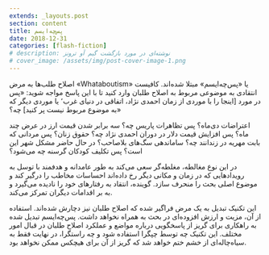 ```yaml
---
extends: _layouts.post
section: content
title: پس‌چه‌ایسم
date: 2018-12-31
categories: [flash-fiction]
# description: نوشته‌ای در مورد بازگشت گیم آو ترونز
# cover_image: /assets/img/post-cover-image-1.png
---
```


اصلاح طلب‌ها به مرض «Whataboutism» یا «پس‌چه‌ایسم» مبتلا شده‌اند. کافیست انتقادی به موضوعی مربوط به اصلاح طلبان وارد کنید تا با این پاسخ مواجه شوید: «پس در مورد [اینجا را با موردی از زمان احمدی نژاد، اتفاقی در دنیای غرب٬ یا موردی دیگر که به موضوع مربوط نیست پر کنید] چه؟»

اعتراضات دی‌ماه؟ پس تظاهرات پاریس چه؟ سه برابر شدن قیمت ارز در عرض چند ماه؟ پس افزایش قیمت دلار در دوران احمدی نژاد چه؟ حقوق زنان؟ پس مردانی که بابت مهریه در زندانند چه؟ ساماندهی سگ‌های بلاصاحب؟ در حال حاضر مشکل شهر این است؟ پس تکلیف کودکان گرسنه چه می‌شود؟

در این نوع مغالطه، مغلطه‌گر سعی می‌کند به طور عامدانه و هدفمند با توسل به رویدادهایی که در زمان و مکانی دیگر رخ داده‌اند احساسات مخاطب را درگیر کند و موضوع اصلی بحث را منحرف سازد. گوینده، انتقاد به رفتارهای خود را نادیده می‌گیرد و به بر اقدامات دیگران تمرکز می‌کند.

این تکنیک تبدیل به یک مرض فراگیر شده که اصلاح طلبان نیز دچارش شده‌اند. استفاده از آن، مزیت و ارزش افزوده‌ای در بحث به همراه نخواهد داشت. پس‌چه‌ایسم تبدیل شده به راهکاری برای گریز از پاسخگویی درباره مواضع و عملکرد اصلاح طلبان در قبال امور مختلف. این تکنیک چه توسط چپگرا استفاده شود و چه راستگرا، در نهایت فقط به سیاه‌چاله‌ای از خشم ختم خواهد شد که گریز از آن برای هیچکس ممکن نخواهد بود.